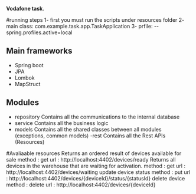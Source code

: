 **Vodafone task**.

#running steps
1- first you must run the scripts under resources folder
2- main class: com.example.task.app.TaskApplication
3- prfile: --spring.profiles.active=local

## Main frameworks
- Spring boot
- JPA
- Lombok
- MapStruct

## Modules
- repository
Contains all the communications to the internal database
- service
Contains all the business logic
- models
Contains all the shared classes between all modules (exceptions, common models)
-rest
Contains all the Rest APIs (Resources)

#Avaliaable resources
Returns an ordered result of devices available for sale
method : get
url : http://localhost:4402/devices/ready
Returns all devices in the warehouse that are waiting for activation.
method : get
url : http://localhost:4402/devices/waiting
update device status
method : put
url : http://localhost:4402/devices/{deviceId}/status/{statusId}
delete device
method : delete
url : http://localhost:4402/devices/{deviceId}
